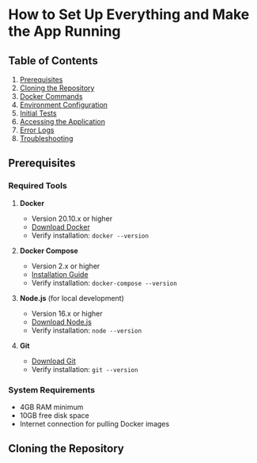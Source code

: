 # How to Set Up Everything and Make the App Running

## Table of Contents
1. [Prerequisites](#prerequisites)
2. [Cloning the Repository](#cloning-the-repository)
3. [Docker Commands](#docker-commands)
4. [Environment Configuration](#environment-configuration)
5. [Initial Tests](#initial-tests)
6. [Accessing the Application](#accessing-the-application)
7. [Error Logs](#error-logs)
8. [Troubleshooting](#troubleshooting)

## Prerequisites

### Required Tools
1. **Docker**
   - Version 20.10.x or higher
   - [Download Docker](https://docs.docker.com/get-docker/)
   - Verify installation: `docker --version`

2. **Docker Compose**
   - Version 2.x or higher
   - [Installation Guide](https://docs.docker.com/compose/install/)
   - Verify installation: `docker-compose --version`

3. **Node.js** (for local development)
   - Version 16.x or higher
   - [Download Node.js](https://nodejs.org/)
   - Verify installation: `node --version`

4. **Git**
   - [Download Git](https://git-scm.com/downloads)
   - Verify installation: `git --version`

### System Requirements
- 4GB RAM minimum
- 10GB free disk space
- Internet connection for pulling Docker images

## Cloning the Repository 